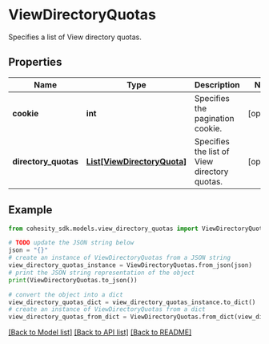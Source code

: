 # ViewDirectoryQuotas

Specifies a list of View directory quotas.

## Properties

Name | Type | Description | Notes
------------ | ------------- | ------------- | -------------
**cookie** | **int** | Specifies the pagination cookie. | [optional] 
**directory_quotas** | [**List[ViewDirectoryQuota]**](ViewDirectoryQuota.md) | Specifies the list of View directory quotas. | [optional] 

## Example

```python
from cohesity_sdk.models.view_directory_quotas import ViewDirectoryQuotas

# TODO update the JSON string below
json = "{}"
# create an instance of ViewDirectoryQuotas from a JSON string
view_directory_quotas_instance = ViewDirectoryQuotas.from_json(json)
# print the JSON string representation of the object
print(ViewDirectoryQuotas.to_json())

# convert the object into a dict
view_directory_quotas_dict = view_directory_quotas_instance.to_dict()
# create an instance of ViewDirectoryQuotas from a dict
view_directory_quotas_from_dict = ViewDirectoryQuotas.from_dict(view_directory_quotas_dict)
```
[[Back to Model list]](../README.md#documentation-for-models) [[Back to API list]](../README.md#documentation-for-api-endpoints) [[Back to README]](../README.md)


